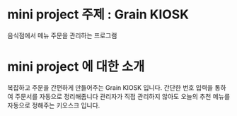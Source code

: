 

# mini project 주제 : Grain KIOSK 
음식점에서 메뉴 주문을 관리하는 프로그램

# mini project 에 대한 소개
복잡하고 주문을 간편하게 만들어주는 Grain KIOSK 입니다.
간단한 번호 입력을 통하여 주문서를 자동으로 정리해줍니다
관리자가 직접 관리하지 않아도 오늘의 추천 메뉴를 자동으로 정해주는 키오스크 입니다.
